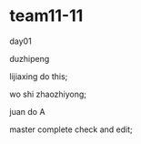 # team11-11
day01


duzhipeng

lijiaxing do this;



wo shi zhaozhiyong;

juan do A

master complete check and edit;


